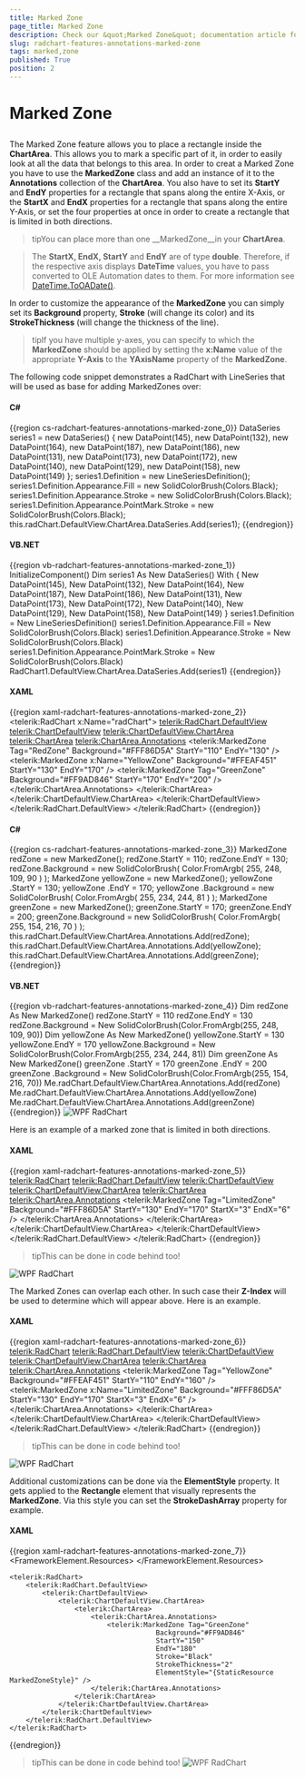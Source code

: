 ```yaml
---
title: Marked Zone
page_title: Marked Zone
description: Check our &quot;Marked Zone&quot; documentation article for the RadChart {{ site.framework_name }} control.
slug: radchart-features-annotations-marked-zone
tags: marked,zone
published: True
position: 2
---
```


# Marked Zone



## 

The Marked Zone feature allows you to place a rectangle inside the __ChartArea__. This allows you to mark a specific part of it, in order to easily look at all the data that belongs to this area. In order to creat a Marked Zone you have to use the __MarkedZone__ class and add an instance of it to the __Annotations__ collection of the __ChartArea__. You also have to set its __StartY__ and __EndY__ properties for a rectangle that spans along the entire X-Axis, or the __StartX__ and __EndX__ properties for a rectangle that spans along the entire Y-Axis, or set the four properties at once in order to create a rectangle that is limited in both directions.

>tipYou can place more than one __MarkedZone__in your __ChartArea__.

>The __StartX, EndX, StartY__ and __EndY__ are of type __double__. Therefore, if the respective axis displays __DateTime__ values, you have to pass converted to OLE Automation dates to them. For more information see [DateTime.ToOADate()](http://msdn.microsoft.com/en-us/library/system.datetime.tooadate(VS.95).aspx). 

In order to customize the appearance of the __MarkedZone__ you can simply set its __Background__ property, __Stroke__ (will change its color) and its __StrokeThickness__ (will change the thickness of the line).

>tipIf you have multiple y-axes, you can specify to which the __MarkedZone__ should be applied by setting the __x:Name__ value of the appropriate __Y-Axis__ to the __YAxisName__ property of the __MarkedZone__.

The following code snippet demonstrates a RadChart with LineSeries that will be used as base for adding MarkedZones over:

#### __C#__

{{region cs-radchart-features-annotations-marked-zone_0}}
	DataSeries series1 = new DataSeries()
	 {
	   new DataPoint(145),
	   new DataPoint(132),
	   new DataPoint(164),
	   new DataPoint(187),
	   new DataPoint(186),
	   new DataPoint(131),
	   new DataPoint(173),
	   new DataPoint(172),
	   new DataPoint(140),
	   new DataPoint(129),
	   new DataPoint(158),
	   new DataPoint(149)
	 };
	series1.Definition = new LineSeriesDefinition();
	series1.Definition.Appearance.Fill = new SolidColorBrush(Colors.Black);
	series1.Definition.Appearance.Stroke = new SolidColorBrush(Colors.Black);
	series1.Definition.Appearance.PointMark.Stroke = new SolidColorBrush(Colors.Black);
	this.radChart.DefaultView.ChartArea.DataSeries.Add(series1);
{{endregion}}



#### __VB.NET__

{{region vb-radchart-features-annotations-marked-zone_1}}
	InitializeComponent()
	Dim series1 As New DataSeries() With
	{ New DataPoint(145),
	New DataPoint(132),
	New DataPoint(164),
	New DataPoint(187),
	New DataPoint(186), 
	New DataPoint(131), 
	New DataPoint(173),
	New DataPoint(172),
	New DataPoint(140), 
	New DataPoint(129), 
	New DataPoint(158), 
	New DataPoint(149)
	}
	series1.Definition = New LineSeriesDefinition()
	series1.Definition.Appearance.Fill = New SolidColorBrush(Colors.Black)
	series1.Definition.Appearance.Stroke = New SolidColorBrush(Colors.Black)
	series1.Definition.Appearance.PointMark.Stroke = New SolidColorBrush(Colors.Black)
	RadChart1.DefaultView.ChartArea.DataSeries.Add(series1)
	{{endregion}}



#### __XAML__

{{region xaml-radchart-features-annotations-marked-zone_2}}
	<telerik:RadChart x:Name="radChart">
	    <telerik:RadChart.DefaultView>
	        <telerik:ChartDefaultView>
	            <telerik:ChartDefaultView.ChartArea>
	                <telerik:ChartArea>
	                    <telerik:ChartArea.Annotations>
	                        <telerik:MarkedZone Tag="RedZone"
	                                            Background="#FFF86D5A"
	                                            StartY="110"
	                                            EndY="130" />
	                        <telerik:MarkedZone x:Name="YellowZone"
	                                            Background="#FFEAF451"
	                                            StartY="130"
	                                            EndY="170" />
	                        <telerik:MarkedZone Tag="GreenZone"
	                                            Background="#FF9AD846"
	                                            StartY="170"
	                                            EndY="200" />
	                    </telerik:ChartArea.Annotations>
	                </telerik:ChartArea>
	            </telerik:ChartDefaultView.ChartArea>
	        </telerik:ChartDefaultView>
	    </telerik:RadChart.DefaultView>
	</telerik:RadChart>
{{endregion}}



#### __C#__

{{region cs-radchart-features-annotations-marked-zone_3}}
	MarkedZone redZone = new MarkedZone();
	redZone.StartY = 110;
	redZone.EndY = 130;
	redZone.Background = new SolidColorBrush( Color.FromArgb( 255, 248, 109, 90 ) );
	MarkedZone yellowZone = new MarkedZone();
	yellowZone .StartY = 130;
	yellowZone .EndY = 170;
	yellowZone .Background = new SolidColorBrush( Color.FromArgb( 255, 234, 244, 81 ) );
	MarkedZone greenZone = new MarkedZone();
	greenZone.StartY = 170;
	greenZone.EndY = 200;
	greenZone.Background = new SolidColorBrush( Color.FromArgb( 255, 154, 216, 70 ) );
	this.radChart.DefaultView.ChartArea.Annotations.Add(redZone);
	this.radChart.DefaultView.ChartArea.Annotations.Add(yellowZone);
	this.radChart.DefaultView.ChartArea.Annotations.Add(greenZone);
{{endregion}}



#### __VB.NET__

{{region vb-radchart-features-annotations-marked-zone_4}}
	Dim redZone As New MarkedZone()
	redZone.StartY = 110
	redZone.EndY = 130
	redZone.Background = New SolidColorBrush(Color.FromArgb(255, 248, 109, 90))
	Dim yellowZone As New MarkedZone()
	yellowZone.StartY = 130
	yellowZone.EndY = 170
	yellowZone.Background = New SolidColorBrush(Color.FromArgb(255, 234, 244, 81))
	Dim greenZone As New MarkedZone()
	greenZone .StartY = 170
	greenZone .EndY = 200
	greenZone .Background = New SolidColorBrush(Color.FromArgb(255, 154, 216, 70))
	Me.radChart.DefaultView.ChartArea.Annotations.Add(redZone)
	Me.radChart.DefaultView.ChartArea.Annotations.Add(yellowZone)
	Me.radChart.DefaultView.ChartArea.Annotations.Add(greenZone)
	{{endregion}}
![WPF RadChart  ](images/RadChart_Features_Annotations_MarkedZone_01.png)

Here is an example of a marked zone that is limited in both directions.

#### __XAML__

{{region xaml-radchart-features-annotations-marked-zone_5}}
	<telerik:RadChart>
	    <telerik:RadChart.DefaultView>
	        <telerik:ChartDefaultView>
	            <telerik:ChartDefaultView.ChartArea>
	                <telerik:ChartArea>
	                    <telerik:ChartArea.Annotations>
	                        <telerik:MarkedZone Tag="LimitedZone"
	                                            Background="#FFF86D5A"
	                                            StartY="130"
	                                            EndY="170"
	                                            StartX="3"
	                                            EndX="6" />
	                    </telerik:ChartArea.Annotations>
	                </telerik:ChartArea>
	            </telerik:ChartDefaultView.ChartArea>
	        </telerik:ChartDefaultView>
	    </telerik:RadChart.DefaultView>
	</telerik:RadChart>
{{endregion}}



>tipThis can be done in code behind too!

![WPF RadChart  ](images/RadChart_Features_Annotations_MarkedZone_02.png)

The Marked Zones can overlap each other. In such case their __Z-Index__ will be used to determine which will appear above. Here is an example.

#### __XAML__

{{region xaml-radchart-features-annotations-marked-zone_6}}
	<telerik:RadChart>
	    <telerik:RadChart.DefaultView>
	        <telerik:ChartDefaultView>
	            <telerik:ChartDefaultView.ChartArea>
	                <telerik:ChartArea>
	                    <telerik:ChartArea.Annotations>
	                        <telerik:MarkedZone Tag="YellowZone"
	                                            Background="#FFEAF451"
	                                            StartY="110"
	                                            EndY="160" />
	                        <telerik:MarkedZone x:Name="LimitedZone"
	                                            Background="#FFF86D5A"
	                                            StartY="130"
	                                            EndY="170"
	                                            StartX="3"
	                                            EndX="6" />
	                    </telerik:ChartArea.Annotations>
	                </telerik:ChartArea>
	            </telerik:ChartDefaultView.ChartArea>
	        </telerik:ChartDefaultView>
	    </telerik:RadChart.DefaultView>
	  </telerik:RadChart>
{{endregion}}



>tipThis can be done in code behind too!

![WPF RadChart  ](images/RadChart_Features_Annotations_MarkedZone_03.png)

Additional customizations can be done via the __ElementStyle__ property. It gets applied to the __Rectangle__ element that visually represents the __MarkedZone__. Via this style you can set the __StrokeDashArray__ property for example.

#### __XAML__

{{region xaml-radchart-features-annotations-marked-zone_7}}
	<FrameworkElement.Resources>
	    <Style x:Key="MarkedZoneStyle"
	    TargetType="Rectangle">
	        <Setter Property="StrokeDashArray"
	        Value="1,1" />
	    </Style>
	</FrameworkElement.Resources>
	
	<telerik:RadChart>
	    <telerik:RadChart.DefaultView>
	        <telerik:ChartDefaultView>
	            <telerik:ChartDefaultView.ChartArea>
	                <telerik:ChartArea>
	                    <telerik:ChartArea.Annotations>
	                        <telerik:MarkedZone Tag="GreenZone"
	                                    Background="#FF9AD846"
	                                    StartY="150"
	                                    EndY="180"
	                                    Stroke="Black"
	                                    StrokeThickness="2"
	                                    ElementStyle="{StaticResource MarkedZoneStyle}" />
	                    </telerik:ChartArea.Annotations>
	                </telerik:ChartArea>
	            </telerik:ChartDefaultView.ChartArea>
	        </telerik:ChartDefaultView>
	    </telerik:RadChart.DefaultView>
	</telerik:RadChart>
{{endregion}}



>tipThis can be done in code behind too!
![WPF RadChart  ](images/RadChart_Features_Annotations_MarkedZone_04.png)
